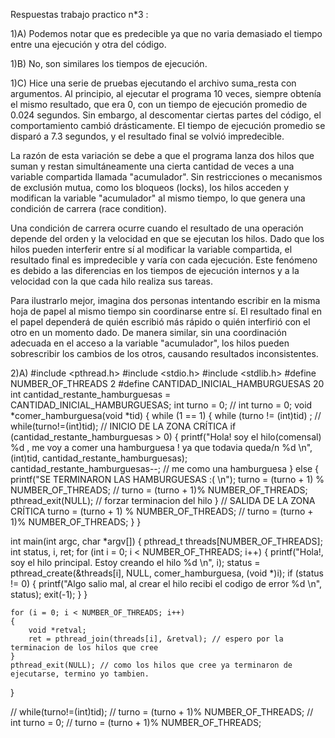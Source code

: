 Respuestas trabajo practico n*3 :


1)A) Podemos notar que es predecible ya que no varia demasiado el tiempo entre una ejecución y otra del código.

1)B) No, son similares los tiempos de ejecución.

1)C) Hice una serie de pruebas ejecutando el archivo suma_resta con argumentos. Al principio, al ejecutar el programa 10 veces, siempre obtenía el mismo resultado, que era 0, con un tiempo de ejecución promedio de 0.024 segundos. Sin embargo, al descomentar ciertas partes del código, el comportamiento cambió drásticamente. El tiempo de ejecución promedio se disparó a 7.3 segundos, y el resultado final se volvió impredecible.

La razón de esta variación se debe a que el programa lanza dos hilos que suman y restan simultáneamente una cierta cantidad de veces a una variable compartida llamada "acumulador". Sin restricciones o mecanismos de exclusión mutua, como los bloqueos (locks), los hilos acceden y modifican la variable "acumulador" al mismo tiempo, lo que genera una condición de carrera (race condition).

Una condición de carrera ocurre cuando el resultado de una operación depende del orden y la velocidad en que se ejecutan los hilos. Dado que los hilos pueden interferir entre sí al modificar la variable compartida, el resultado final es impredecible y varía con cada ejecución. Este fenómeno es debido a las diferencias en los tiempos de ejecución internos y a la velocidad con la que cada hilo realiza sus tareas.

Para ilustrarlo mejor, imagina dos personas intentando escribir en la misma hoja de papel al mismo tiempo sin coordinarse entre sí. El resultado final en el papel dependerá de quién escribió más rápido o quién interfirió con el otro en un momento dado. De manera similar, sin una coordinación adecuada en el acceso a la variable "acumulador", los hilos pueden sobrescribir los cambios de los otros, causando resultados inconsistentes.


2)A) #include <pthread.h>
#include <stdio.h>
#include <stdlib.h>
#define NUMBER_OF_THREADS 2
#define CANTIDAD_INICIAL_HAMBURGUESAS 20
int cantidad_restante_hamburguesas = CANTIDAD_INICIAL_HAMBURGUESAS;
int turno = 0; // int turno = 0;
void *comer_hamburguesa(void *tid)
{
    while (1 == 1)
    {
        while (turno != (int)tid)
            ; // while(turno!=(int)tid);
        // INICIO DE LA ZONA CRÍTICA
        if (cantidad_restante_hamburguesas > 0)
        {
            printf("Hola! soy el hilo(comensal) %d , me voy a comer una hamburguesa ! ya que todavia queda/n %d \n", (int)tid, cantidad_restante_hamburguesas);
            cantidad_restante_hamburguesas--; // me como una hamburguesa
        }
        else
        {
            printf("SE TERMINARON LAS HAMBURGUESAS :( \n");
            turno = (turno + 1) % NUMBER_OF_THREADS; // turno = (turno + 1)% NUMBER_OF_THREADS;
            pthread_exit(NULL);                      // forzar terminacion del hilo
        }
        // SALIDA DE LA ZONA CRÍTICA
        turno = (turno + 1) % NUMBER_OF_THREADS; // turno = (turno + 1)% NUMBER_OF_THREADS;
    }
}

int main(int argc, char *argv[])
{
    pthread_t threads[NUMBER_OF_THREADS];
    int status, i, ret;
    for (int i = 0; i < NUMBER_OF_THREADS; i++)
    {
        printf("Hola!, soy el hilo principal. Estoy creando el hilo %d \n", i);
        status = pthread_create(&threads[i], NULL, comer_hamburguesa, (void *)i);
        if (status != 0)
        {
            printf("Algo salio mal, al crear el hilo recibi el codigo de error %d \n", status);
            exit(-1);
        }
    }

    for (i = 0; i < NUMBER_OF_THREADS; i++)
    {
        void *retval;
        ret = pthread_join(threads[i], &retval); // espero por la terminacion de los hilos que cree
    }
    pthread_exit(NULL); // como los hilos que cree ya terminaron de ejecutarse, termino yo tambien.
}

// while(turno!=(int)tid);
// turno = (turno + 1)% NUMBER_OF_THREADS;
// int turno = 0;
// turno = (turno + 1)% NUMBER_OF_THREADS;